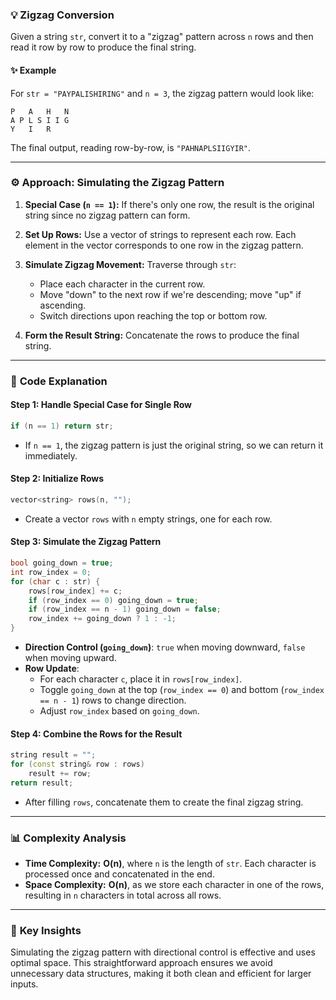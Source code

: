### 💡 **Zigzag Conversion**

Given a string `str`, convert it to a "zigzag" pattern across `n` rows and then read it row by row to produce the final string.

#### ✨ **Example**
For `str = "PAYPALISHIRING"` and `n = 3`, the zigzag pattern would look like:

```
P   A   H   N
A P L S I I G
Y   I   R
```

The final output, reading row-by-row, is `"PAHNAPLSIIGYIR"`.

---

### ⚙️ **Approach: Simulating the Zigzag Pattern**

1. **Special Case (`n == 1`):** If there's only one row, the result is the original string since no zigzag pattern can form.

2. **Set Up Rows:** Use a vector of strings to represent each row. Each element in the vector corresponds to one row in the zigzag pattern.

3. **Simulate Zigzag Movement:** Traverse through `str`:
   - Place each character in the current row.
   - Move "down" to the next row if we're descending; move "up" if ascending.
   - Switch directions upon reaching the top or bottom row.

4. **Form the Result String:** Concatenate the rows to produce the final string.

---

### 📘 **Code Explanation**

#### Step 1: Handle Special Case for Single Row

```cpp
if (n == 1) return str;
```

- If `n == 1`, the zigzag pattern is just the original string, so we can return it immediately.

#### Step 2: Initialize Rows

```cpp
vector<string> rows(n, "");
```

- Create a vector `rows` with `n` empty strings, one for each row.

#### Step 3: Simulate the Zigzag Pattern

```cpp
bool going_down = true; 
int row_index = 0;
for (char c : str) {
    rows[row_index] += c;
    if (row_index == 0) going_down = true;
    if (row_index == n - 1) going_down = false;
    row_index += going_down ? 1 : -1;
}
```

- **Direction Control (`going_down`)**: `true` when moving downward, `false` when moving upward.
- **Row Update**: 
  - For each character `c`, place it in `rows[row_index]`.
  - Toggle `going_down` at the top (`row_index == 0`) and bottom (`row_index == n - 1`) rows to change direction.
  - Adjust `row_index` based on `going_down`.

#### Step 4: Combine the Rows for the Result

```cpp
string result = "";
for (const string& row : rows)
    result += row;
return result;
```

- After filling `rows`, concatenate them to create the final zigzag string.

---

### 📊 **Complexity Analysis**

- **Time Complexity:** **O(n)**, where `n` is the length of `str`. Each character is processed once and concatenated in the end.
- **Space Complexity:** **O(n)**, as we store each character in one of the rows, resulting in `n` characters in total across all rows.

---

### 🔑 **Key Insights**

Simulating the zigzag pattern with directional control is effective and uses optimal space. This straightforward approach ensures we avoid unnecessary data structures, making it both clean and efficient for larger inputs.